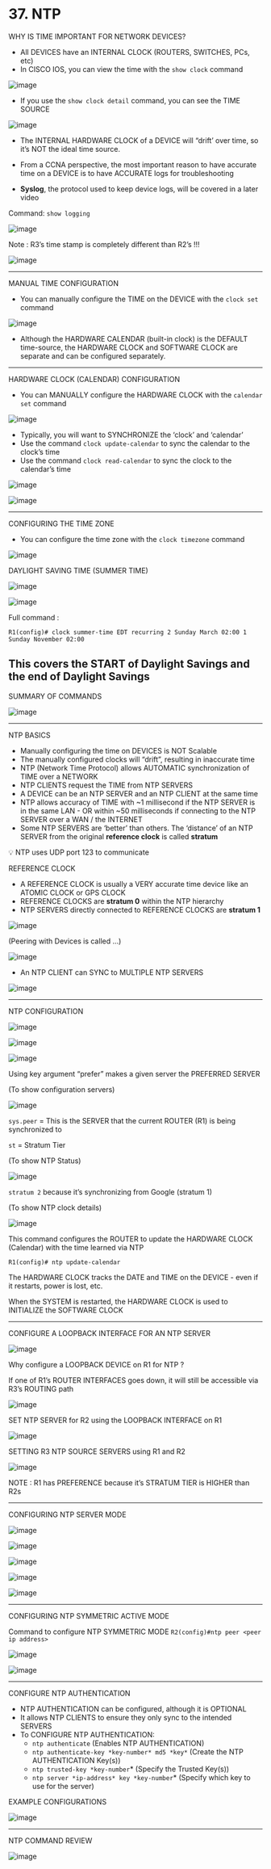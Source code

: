 # 37. NTP

WHY IS TIME IMPORTANT FOR NETWORK DEVICES?

- All DEVICES have an INTERNAL CLOCK (ROUTERS, SWITCHES, PCs, etc)
- In CISCO IOS, you can view the time with the `show clock` command

![image](https://github.com/psaumur/CCNA/assets/106411237/0afc355a-a982-4caa-a470-e09070e9c74f)

- If you use the `show clock detail` command, you can see the TIME SOURCE

![image](https://github.com/psaumur/CCNA/assets/106411237/a49cc147-ddba-405d-8e70-745ae7434e5a)

- The INTERNAL HARDWARE CLOCK of a DEVICE will “drift’ over time, so it’s NOT the ideal time source.
- From a CCNA perspective, the most important reason to have accurate time on a DEVICE is to have ACCURATE logs for troubleshooting

- **Syslog**, the protocol used to keep device logs, will be covered in a later video

Command: `show logging`

![image](https://github.com/psaumur/CCNA/assets/106411237/33632e20-a4e9-40fd-aba0-527498cfb886)

Note : R3’s time stamp is completely different than R2’s !!!

![image](https://github.com/psaumur/CCNA/assets/106411237/7d0464c2-1abe-460a-93fb-dd4368c905a7)

---

MANUAL TIME CONFIGURATION

- You can manually configure the TIME on the DEVICE with the `clock set` command

![image](https://github.com/psaumur/CCNA/assets/106411237/fa5d40c2-bccb-48e2-9f6b-c85ad721f37f)

- Although the HARDWARE CALENDAR (built-in clock) is the DEFAULT time-source, the HARDWARE CLOCK and SOFTWARE CLOCK are separate and can be configured separately.

---

HARDWARE CLOCK (CALENDAR) CONFIGURATION

- You can MANUALLY configure the HARDWARE CLOCK with the `calendar set` command

![image](https://github.com/psaumur/CCNA/assets/106411237/b72c898a-4746-49de-86db-c519964b3916)

- Typically, you will want to SYNCHRONIZE the ‘clock’ and ‘calendar’
- Use the command `clock update-calendar` to sync the calendar to the clock’s time
- Use the command `clock read-calendar` to sync the clock to the calendar’s time

![image](https://github.com/psaumur/CCNA/assets/106411237/c9d24bfd-25b1-4c5d-a426-f2a8a2db108c)

![image](https://github.com/psaumur/CCNA/assets/106411237/104a5e27-0d5f-40fc-aea8-dbcf46c3e195)

---

CONFIGURING THE TIME ZONE

- You can configure the time zone with the `clock timezone` command

![image](https://github.com/psaumur/CCNA/assets/106411237/d9ef5a95-a102-4306-bc3d-269fc5fd1d9e)

DAYLIGHT SAVING TIME (SUMMER TIME)

![image](https://github.com/psaumur/CCNA/assets/106411237/591491d1-a5bd-4f99-b518-02e722f41e1a)

![image](https://github.com/psaumur/CCNA/assets/106411237/3319f4c0-fb72-4486-b14c-4648c2be7338)

Full command :

`R1(config)# clock summer-time EDT recurring 2 Sunday March 02:00 1 Sunday November 02:00`

This covers the START of Daylight Savings and the end of Daylight Savings
---

SUMMARY OF COMMANDS

![image](https://github.com/psaumur/CCNA/assets/106411237/33557221-c045-4063-8ca0-9e8fb045ce52)

---

NTP BASICS

- Manually configuring the time on DEVICES is NOT Scalable
- The manually configured clocks will “drift”, resulting in inaccurate time
- NTP (Network Time Protocol) allows AUTOMATIC synchronization of TIME over a NETWORK
- NTP CLIENTS request the TIME from NTP SERVERS
- A DEVICE can be an NTP SERVER and an NTP CLIENT at the same time
- NTP allows accuracy of TIME with ~1 millisecond if the NTP SERVER is in the same LAN - OR within ~50 milliseconds if connecting to the NTP SERVER over a WAN / the INTERNET
- Some NTP SERVERS are ‘better’ than others. The ‘distance’ of an NTP SERVER from the original **reference clock** is called **stratum**

<aside>
💡 NTP uses UDP port 123 to communicate

</aside>

REFERENCE CLOCK

- A REFERENCE CLOCK is usually a VERY accurate time device like an ATOMIC CLOCK or GPS CLOCK
- REFERENCE CLOCKS are **stratum 0** within the NTP hierarchy
- NTP SERVERS directly connected to REFERENCE CLOCKS are **stratum 1**

![image](https://github.com/psaumur/CCNA/assets/106411237/003bf28a-03fe-49a8-954c-728f8e79dbd9)

(Peering with Devices is called …)

![image](https://github.com/psaumur/CCNA/assets/106411237/e2b91988-9be4-419b-b0b3-ad4ac32ae5cc)

- An NTP CLIENT can SYNC to MULTIPLE NTP SERVERS

![image](https://github.com/psaumur/CCNA/assets/106411237/32146173-fa80-4926-9524-ad66de3f9a6b)

---

NTP CONFIGURATION

![image](https://github.com/psaumur/CCNA/assets/106411237/6ee32d55-a33d-419c-9286-d1683f250d37)

![image](https://github.com/psaumur/CCNA/assets/106411237/453bd559-d88f-46c8-b4c9-cea958ef216d)

![image](https://github.com/psaumur/CCNA/assets/106411237/6adb6092-0290-4ae9-961d-55d25ec1d3c7)

Using key argument “prefer” makes a given server the PREFERRED SERVER

(To show configuration servers)

![image](https://github.com/psaumur/CCNA/assets/106411237/aabee138-5cb3-4316-8411-8da38d6dd2d5)

`sys.peer` = This is the SERVER that the current ROUTER (R1) is being synchronized to

`st` = Stratum Tier

(To show NTP Status)

![image](https://github.com/psaumur/CCNA/assets/106411237/4501f436-3e52-48c4-b22c-a733547b8b98)

`stratum 2` because it’s synchronizing from Google (stratum 1)

(To show NTP clock details)

![image](https://github.com/psaumur/CCNA/assets/106411237/bde14525-17e6-4d63-9d0b-b992c3dd7725)

This command configures the ROUTER to update the HARDWARE CLOCK (Calendar) with the time learned via NTP

`R1(config)# ntp update-calendar` 

The HARDWARE CLOCK tracks the DATE and TIME on the DEVICE - even if it restarts, power is lost, etc.

When the SYSTEM is restarted, the HARDWARE CLOCK is used to INITIALIZE the SOFTWARE CLOCK

---

CONFIGURE A LOOPBACK INTERFACE FOR AN NTP SERVER

![image](https://github.com/psaumur/CCNA/assets/106411237/21cac8d8-7c7f-41e1-8f0a-bfb6418c6085)

Why configure a LOOPBACK DEVICE on R1 for NTP ?

If one of R1’s ROUTER INTERFACES goes down, it will still be accessible via R3’s ROUTING path

![image](https://github.com/psaumur/CCNA/assets/106411237/9ead84f6-8645-489c-a30d-0b3c7ebf6ba1)

SET NTP SERVER for R2 using the LOOPBACK INTERFACE on R1

![image](https://github.com/psaumur/CCNA/assets/106411237/8a05e16e-cab9-429c-836e-e74a1007cbcb)

SETTING R3 NTP SOURCE SERVERS using R1 and R2

![image](https://github.com/psaumur/CCNA/assets/106411237/bcbd2426-1745-437a-9ebd-fe80dce6b527)

NOTE : R1 has PREFERENCE because it’s STRATUM TIER is HIGHER than R2s

---

CONFIGURING NTP SERVER MODE

![image](https://github.com/psaumur/CCNA/assets/106411237/038c5e31-587e-4a54-ae80-cc290a0ff805)

![image](https://github.com/psaumur/CCNA/assets/106411237/903a6aba-e99d-4ee6-a9c5-e077eed0592a)

![image](https://github.com/psaumur/CCNA/assets/106411237/0b5928d9-6594-4f3d-8663-8f4f19d3245b)

![image](https://github.com/psaumur/CCNA/assets/106411237/0aad6e81-5b7b-41ad-82b1-6c98690a9a4c)

![image](https://github.com/psaumur/CCNA/assets/106411237/e68f0ab9-25f5-4e65-8e80-f07b15878f69)

---

CONFIGURING NTP SYMMETRIC ACTIVE MODE

Command to configure NTP SYMMETRIC MODE 
`R2(config)#ntp peer <peer ip address>`

![image](https://github.com/psaumur/CCNA/assets/106411237/a0c27863-86d7-40e4-a935-6c73fce39439)

![image](https://github.com/psaumur/CCNA/assets/106411237/d430e372-8480-4378-92e4-5e5ca06f2ac1)

---

CONFIGURE NTP AUTHENTICATION

- NTP AUTHENTICATION can be configured, although it is OPTIONAL
- It allows NTP CLIENTS to ensure they only sync to the intended SERVERS
- To CONFIGURE NTP AUTHENTICATION:
    - `ntp authenticate` (Enables NTP AUTHENTICATION)
    - `ntp authenticate-key *key-number* md5 *key*` (Create the NTP AUTHENTICATION Key(s))
    - `ntp trusted-key *key-number`* (Specify the Trusted Key(s))
    - `ntp server *ip-address* key *key-number`* (Specify which key to use for the server)



EXAMPLE CONFIGURATIONS

![image](https://github.com/psaumur/CCNA/assets/106411237/d8f54d79-8975-4dfe-b0c0-e4e2b44f7b31)

---

NTP COMMAND REVIEW

![image](https://github.com/psaumur/CCNA/assets/106411237/2888ef4e-f53a-4ca3-ad34-0b04742edfd9)
